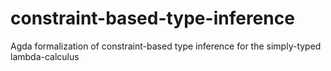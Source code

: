 # constraint-based-type-inference
Agda formalization of constraint-based type inference for the simply-typed lambda-calculus
